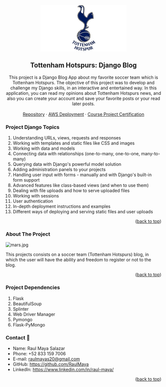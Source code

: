 <!-- PROJECT LOGO -->
<br />
<div align="center">
  <a href="https://github.com/RaulMaya/Mars-Mission-Scraping">
    <img src="static/LoginLogo.png" alt="Logo" width="280" height="150">
  </a>

  <h2 align="center">Tottenham Hotspurs: Django Blog</h2>

<p align="center">
This project is a Django Blog App about my favorite soccer team which is Tottenham Hotspurs. The objective of this project was to develop and challenge my Django skills, in an interactive and entertained way. In this application, you can read my opinions about Tottenham Hotspurs news, and also you can create your account and save your favorite posts or your read later posts.
    <br/>
    <br/>
    <a href="https://github.com/RaulMaya/Mars-Mission-Scraping/blob/master/mission_to_mars.ipynb">Repository</a>
    ·
    <a href="http://tottenhamblog-env-1.eba-4xb2gdij.us-east-1.elasticbeanstalk.com/ ">AWS Deployment</a>
    ·
    <a href="https://udemy-certificate.s3.amazonaws.com/pdf/UC-65737e98-ce95-4c12-bcb0-e86c5d1623fd.pdf">Course Project Certification</a>
  </p>
</div>

<!-- ABOUT THE PROJECT -->
### Project Django Topics

1. Understanding URLs, views, requests and responses
2. Working with templates and static files like CSS and images
3. Working with data and models
4. Connecting data with relationships (one-to-many, one-to-one, many-to-many)
5. Querying data with Django's powerful model solution
6. Adding administration panels to your projects
7. Handling user input with forms - manually and with Django's built-in form support
8. Advanced features like class-based views (and when to use them)
9. Dealing with file uploads and how to serve uploaded files
10. Working with sessions
11. User authentication
12. In-depth deployment instructions and examples
13. Different ways of deploying and serving static files and user uploads


<p align="right">(<a href="#top">back to top</a>)</p>

### About The Project

![mars.jpg](images/mars.jpg)

This projects consists on a soccer team (Tottenham Hotspurs) blog, in which the user will have the ability and freedom to register or not to the blog.


<p align="right">(<a href="#top">back to top</a>)</p>


### Project Dependencies

1. Flask
2. BeautifulSoup
3. Splinter
4. Web Driver Manager
5. Pymongo
6. Flask-PyMongo



### Contact :iphone:

* Name: Raul Maya Salazar
* Phone: +52 833 159 7006
* E-mail: raulmayas20@gmail.com
* GitHub: https://github.com/RaulMaya
* LinkedIn: https://www.linkedin.com/in/raul-maya/

<p align="right">(<a href="#top">back to top</a>)</p>
